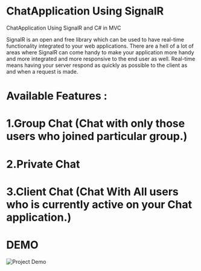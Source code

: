 # ChatApplication Using SignalR
 ChatApplication Using SignalR and C# in MVC

SignalR is an open and free library which can be used to have real-time functionality integrated to your web applications. There are a hell of a  lot of areas where SignalR can come handy to make your application more handy and more integrated and more responsive to the end user as well. Real-time means having your server respond as quickly as possible to the client as and when a request is made.

# Available Features : 

# 1.Group Chat (Chat with only those users who joined particular group.)
# 2.Private Chat
# 3.Client Chat (Chat With All users who is currently active on your Chat application.)

# DEMO

![Project Demo](https://github.com/pradipkumarraushan/ChatApplication-Using-SignalR/blob/master/screenshot/demo.gif?raw=true)
